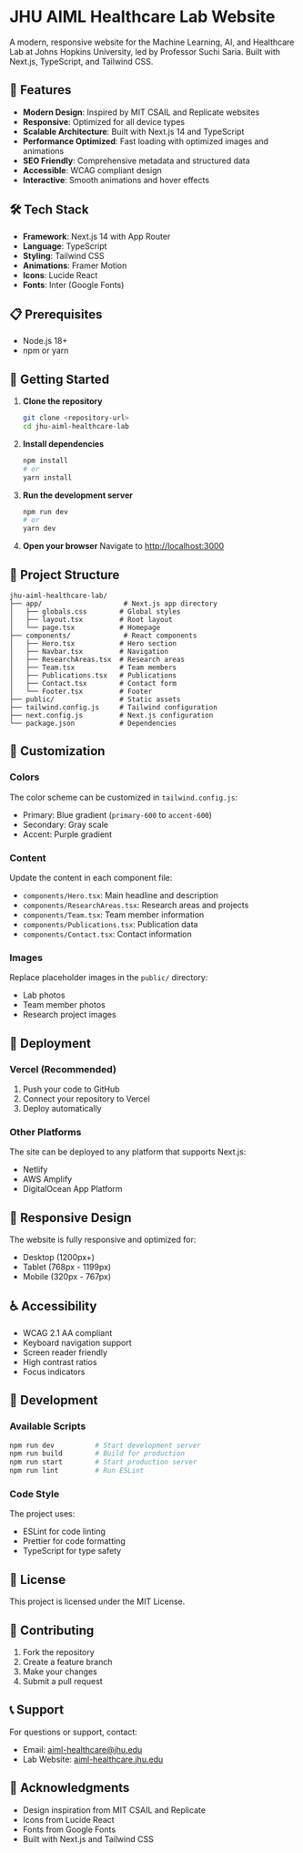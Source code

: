 # JHU AIML Healthcare Lab Website

A modern, responsive website for the Machine Learning, AI, and Healthcare Lab at Johns Hopkins University, led by Professor Suchi Saria. Built with Next.js, TypeScript, and Tailwind CSS.

## 🚀 Features

- **Modern Design**: Inspired by MIT CSAIL and Replicate websites
- **Responsive**: Optimized for all device types
- **Scalable Architecture**: Built with Next.js 14 and TypeScript
- **Performance Optimized**: Fast loading with optimized images and animations
- **SEO Friendly**: Comprehensive metadata and structured data
- **Accessible**: WCAG compliant design
- **Interactive**: Smooth animations and hover effects

## 🛠️ Tech Stack

- **Framework**: Next.js 14 with App Router
- **Language**: TypeScript
- **Styling**: Tailwind CSS
- **Animations**: Framer Motion
- **Icons**: Lucide React
- **Fonts**: Inter (Google Fonts)

## 📋 Prerequisites

- Node.js 18+ 
- npm or yarn

## 🚀 Getting Started

1. **Clone the repository**
   ```bash
   git clone <repository-url>
   cd jhu-aiml-healthcare-lab
   ```

2. **Install dependencies**
   ```bash
   npm install
   # or
   yarn install
   ```

3. **Run the development server**
   ```bash
   npm run dev
   # or
   yarn dev
   ```

4. **Open your browser**
   Navigate to [http://localhost:3000](http://localhost:3000)

## 📁 Project Structure

```
jhu-aiml-healthcare-lab/
├── app/                    # Next.js app directory
│   ├── globals.css        # Global styles
│   ├── layout.tsx         # Root layout
│   └── page.tsx           # Homepage
├── components/             # React components
│   ├── Hero.tsx           # Hero section
│   ├── Navbar.tsx         # Navigation
│   ├── ResearchAreas.tsx  # Research areas
│   ├── Team.tsx           # Team members
│   ├── Publications.tsx   # Publications
│   ├── Contact.tsx        # Contact form
│   └── Footer.tsx         # Footer
├── public/                # Static assets
├── tailwind.config.js     # Tailwind configuration
├── next.config.js         # Next.js configuration
└── package.json           # Dependencies
```

## 🎨 Customization

### Colors
The color scheme can be customized in `tailwind.config.js`:
- Primary: Blue gradient (`primary-600` to `accent-600`)
- Secondary: Gray scale
- Accent: Purple gradient

### Content
Update the content in each component file:
- `components/Hero.tsx`: Main headline and description
- `components/ResearchAreas.tsx`: Research areas and projects
- `components/Team.tsx`: Team member information
- `components/Publications.tsx`: Publication data
- `components/Contact.tsx`: Contact information

### Images
Replace placeholder images in the `public/` directory:
- Lab photos
- Team member photos
- Research project images

## 🚀 Deployment

### Vercel (Recommended)
1. Push your code to GitHub
2. Connect your repository to Vercel
3. Deploy automatically

### Other Platforms
The site can be deployed to any platform that supports Next.js:
- Netlify
- AWS Amplify
- DigitalOcean App Platform

## 📱 Responsive Design

The website is fully responsive and optimized for:
- Desktop (1200px+)
- Tablet (768px - 1199px)
- Mobile (320px - 767px)

## ♿ Accessibility

- WCAG 2.1 AA compliant
- Keyboard navigation support
- Screen reader friendly
- High contrast ratios
- Focus indicators

## 🔧 Development

### Available Scripts

```bash
npm run dev          # Start development server
npm run build        # Build for production
npm run start        # Start production server
npm run lint         # Run ESLint
```

### Code Style

The project uses:
- ESLint for code linting
- Prettier for code formatting
- TypeScript for type safety

## 📄 License

This project is licensed under the MIT License.

## 🤝 Contributing

1. Fork the repository
2. Create a feature branch
3. Make your changes
4. Submit a pull request

## 📞 Support

For questions or support, contact:
- Email: aiml-healthcare@jhu.edu
- Lab Website: [aiml-healthcare.jhu.edu](https://aiml-healthcare.jhu.edu)

## 🙏 Acknowledgments

- Design inspiration from MIT CSAIL and Replicate
- Icons from Lucide React
- Fonts from Google Fonts
- Built with Next.js and Tailwind CSS 